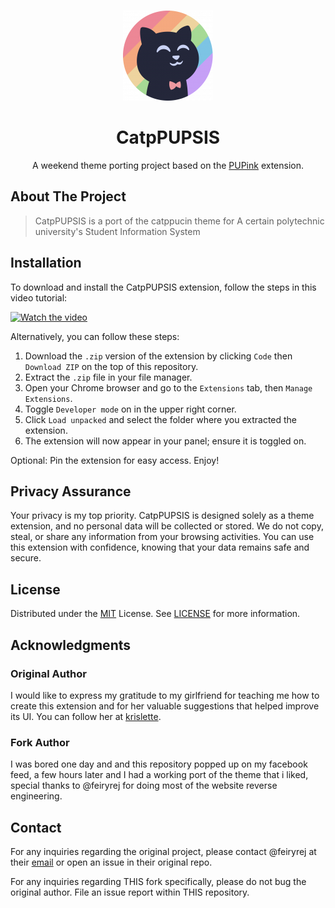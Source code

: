 <a id="readme-top"></a>

<!-- PROJECT LOGO -->
<br />
<div align="center">
  <a href="https://github.com/feiryrej/PUPink">
    <img src="icons/icon144.png" alt="Logo" width="144" height="144">
  </a>
 
  <h1 align="center">CatpPUPSIS</h1>
  <p> A weekend theme porting project based on the <a href = "https://github.com/feiryrej/PUPink">PUPink</a> extension. </p>
</div> 

<!-- ABOUT THE PROJECT -->
   
## About The Project
> CatpPUPSIS is a port of the catppucin theme for A certain polytechnic university's Student Information System 

## Installation

To download and install the CatpPUPSIS extension, follow the steps in this video tutorial:

[![Watch the video](https://img.youtube.com/vi/vRuT3vQide8/0.jpg)](https://youtu.be/vRuT3vQide8?si=_QbUSr6CSXfrAafX)

Alternatively, you can follow these steps:

1. Download the `.zip` version of the extension by clicking `Code` then `Download ZIP` on the top of this repository.
2. Extract the `.zip` file in your file manager.
3. Open your Chrome browser and go to the `Extensions` tab, then `Manage Extensions`.
4. Toggle `Developer mode` on in the upper right corner.
5. Click `Load unpacked` and select the folder where you extracted the extension.
6. The extension will now appear in your panel; ensure it is toggled on.

Optional: Pin the extension for easy access. Enjoy!

## Privacy Assurance

Your privacy is my top priority. CatpPUPSIS is designed solely as a theme extension, and no personal data will be collected or stored. We do not copy, steal, or share any information from your browsing activities. You can use this extension with confidence, knowing that your data remains safe and secure.

## License

Distributed under the [MIT](https://choosealicense.com/licenses/mit/) License. See [LICENSE](LICENSE) for more information.

## Acknowledgments
### Original Author
I would like to express my gratitude to my girlfriend for teaching me how to create this extension and for her valuable suggestions that helped improve its UI. You can follow her at [krislette](https://github.com/krislette).

### Fork Author
I was bored one day and and this repository popped up on my facebook feed, a few hours later and I had a working port of the theme that i liked, special thanks to @feiryrej for doing
most of the website reverse engineering. 

## Contact

For any inquiries regarding the original project, please contact @feiryrej at their [email](rejinimikasi06@gmail.com) or open an issue in their original repo.

For any inquiries regarding THIS fork specifically, please do not bug the original author. File an issue report within THIS repository. 

